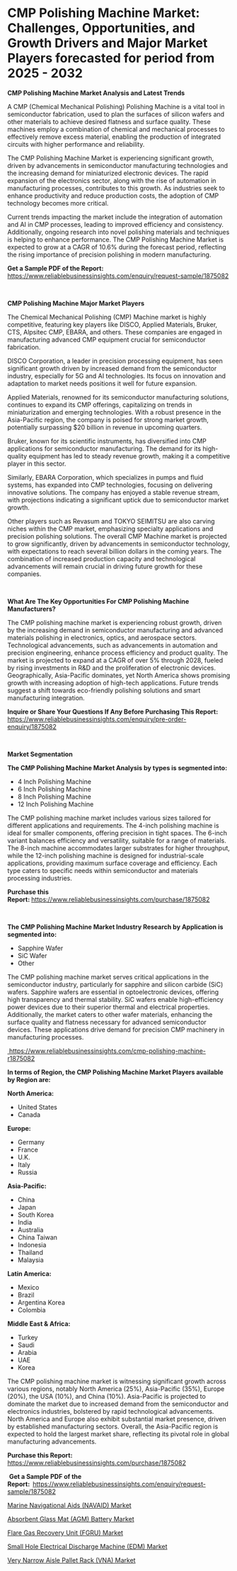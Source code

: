 <p><h1>CMP Polishing Machine Market: Challenges, Opportunities, and Growth Drivers and Major Market Players forecasted for period from 2025 - 2032</h1></p><p><strong>CMP Polishing Machine Market Analysis and Latest Trends</strong></p>
<p><p>A CMP (Chemical Mechanical Polishing) Polishing Machine is a vital tool in semiconductor fabrication, used to plan the surfaces of silicon wafers and other materials to achieve desired flatness and surface quality. These machines employ a combination of chemical and mechanical processes to effectively remove excess material, enabling the production of integrated circuits with higher performance and reliability. </p><p>The CMP Polishing Machine Market is experiencing significant growth, driven by advancements in semiconductor manufacturing technologies and the increasing demand for miniaturized electronic devices. The rapid expansion of the electronics sector, along with the rise of automation in manufacturing processes, contributes to this growth. As industries seek to enhance productivity and reduce production costs, the adoption of CMP technology becomes more critical.</p><p>Current trends impacting the market include the integration of automation and AI in CMP processes, leading to improved efficiency and consistency. Additionally, ongoing research into novel polishing materials and techniques is helping to enhance performance. The CMP Polishing Machine Market is expected to grow at a CAGR of 10.6% during the forecast period, reflecting the rising importance of precision polishing in modern manufacturing.</p></p>
<p><strong>Get a Sample PDF of the Report:&nbsp;</strong> <a href="https://www.reliablebusinessinsights.com/enquiry/request-sample/1875082?utm_campaign=950&utm_medium=2&utm_source=Github&utm_content=ia&utm_term=28022025&utm_id=cmp-polishing-machine">https://www.reliablebusinessinsights.com/enquiry/request-sample/1875082</a></p>
<p>&nbsp;</p>
<p><strong>CMP Polishing Machine Major Market Players</strong></p>
<p><p>The Chemical Mechanical Polishing (CMP) Machine market is highly competitive, featuring key players like DISCO, Applied Materials, Bruker, CTS, Alpsitec CMP, EBARA, and others. These companies are engaged in manufacturing advanced CMP equipment crucial for semiconductor fabrication.</p><p>DISCO Corporation, a leader in precision processing equipment, has seen significant growth driven by increased demand from the semiconductor industry, especially for 5G and AI technologies. Its focus on innovation and adaptation to market needs positions it well for future expansion.</p><p>Applied Materials, renowned for its semiconductor manufacturing solutions, continues to expand its CMP offerings, capitalizing on trends in miniaturization and emerging technologies. With a robust presence in the Asia-Pacific region, the company is poised for strong market growth, potentially surpassing $20 billion in revenue in upcoming quarters.</p><p>Bruker, known for its scientific instruments, has diversified into CMP applications for semiconductor manufacturing. The demand for its high-quality equipment has led to steady revenue growth, making it a competitive player in this sector.</p><p>Similarly, EBARA Corporation, which specializes in pumps and fluid systems, has expanded into CMP technologies, focusing on delivering innovative solutions. The company has enjoyed a stable revenue stream, with projections indicating a significant uptick due to semiconductor market growth.</p><p>Other players such as Revasum and TOKYO SEIMITSU are also carving niches within the CMP market, emphasizing specialty applications and precision polishing solutions. The overall CMP Machine market is projected to grow significantly, driven by advancements in semiconductor technology, with expectations to reach several billion dollars in the coming years. The combination of increased production capacity and technological advancements will remain crucial in driving future growth for these companies.</p></p>
<p>&nbsp;</p>
<p><strong>What Are The Key Opportunities For CMP Polishing Machine Manufacturers?</strong></p>
<p><p>The CMP polishing machine market is experiencing robust growth, driven by the increasing demand in semiconductor manufacturing and advanced materials polishing in electronics, optics, and aerospace sectors. Technological advancements, such as advancements in automation and precision engineering, enhance process efficiency and product quality. The market is projected to expand at a CAGR of over 5% through 2028, fueled by rising investments in R&D and the proliferation of electronic devices. Geographically, Asia-Pacific dominates, yet North America shows promising growth with increasing adoption of high-tech applications. Future trends suggest a shift towards eco-friendly polishing solutions and smart manufacturing integration.</p></p>
<p><strong>Inquire or Share Your Questions If Any Before Purchasing This Report:</strong> <a href="https://www.reliablebusinessinsights.com/enquiry/pre-order-enquiry/1875082?utm_campaign=950&utm_medium=2&utm_source=Github&utm_content=ia&utm_term=28022025&utm_id=cmp-polishing-machine">https://www.reliablebusinessinsights.com/enquiry/pre-order-enquiry/1875082</a></p>
<p>&nbsp;</p>
<p><strong>Market Segmentation</strong></p>
<p><strong>The CMP Polishing Machine Market Analysis by types is segmented into:</strong></p>
<p><ul><li>4 Inch Polishing Machine</li><li>6 Inch Polishing Machine</li><li>8 Inch Polishing Machine</li><li>12 Inch Polishing Machine</li></ul></p>
<p><p>The CMP polishing machine market includes various sizes tailored for different applications and requirements. The 4-inch polishing machine is ideal for smaller components, offering precision in tight spaces. The 6-inch variant balances efficiency and versatility, suitable for a range of materials. The 8-inch machine accommodates larger substrates for higher throughput, while the 12-inch polishing machine is designed for industrial-scale applications, providing maximum surface coverage and efficiency. Each type caters to specific needs within semiconductor and materials processing industries.</p></p>
<p><strong>Purchase this Report:&nbsp;</strong><a href="https://www.reliablebusinessinsights.com/purchase/1875082?utm_campaign=950&utm_medium=2&utm_source=Github&utm_content=ia&utm_term=28022025&utm_id=cmp-polishing-machine">https://www.reliablebusinessinsights.com/purchase/1875082</a></p>
<p>&nbsp;</p>
<p><strong>The CMP Polishing Machine Market Industry Research by Application is segmented into:</strong></p>
<p><ul><li>Sapphire Wafer</li><li>SiC Wafer</li><li>Other</li></ul></p>
<p><p>The CMP polishing machine market serves critical applications in the semiconductor industry, particularly for sapphire and silicon carbide (SiC) wafers. Sapphire wafers are essential in optoelectronic devices, offering high transparency and thermal stability. SiC wafers enable high-efficiency power devices due to their superior thermal and electrical properties. Additionally, the market caters to other wafer materials, enhancing the surface quality and flatness necessary for advanced semiconductor devices. These applications drive demand for precision CMP machinery in manufacturing processes.</p></p>
<p><a href="https://www.reliablebusinessinsights.com/cmp-polishing-machine-r1875082?utm_campaign=950&utm_medium=2&utm_source=Github&utm_content=ia&utm_term=28022025&utm_id=cmp-polishing-machine">&nbsp;https://www.reliablebusinessinsights.com/cmp-polishing-machine-r1875082</a></p>
<p><strong>In terms of Region, the CMP Polishing Machine Market Players available by Region are:</strong></p>
<p>
    <p> <strong> North America: </strong>
        <ul>
            <li>United States</li>
            <li>Canada</li>
        </ul>
        </p> 
    <p> <strong> Europe: </strong>
        <ul>
            <li>Germany</li>
            <li>France</li>
            <li>U.K.</li>
            <li>Italy</li>
            <li>Russia</li>
        </ul>
        </p> 
    <p> <strong> Asia-Pacific: </strong>
        <ul>
            <li>China</li>
            <li>Japan</li>
            <li>South Korea</li>
            <li>India</li>
            <li>Australia</li>
            <li>China Taiwan</li>
            <li>Indonesia</li>
            <li>Thailand</li>
            <li>Malaysia</li>
        </ul>
        </p> 
    <p> <strong> Latin America: </strong>
        <ul>
            <li>Mexico</li>
            <li>Brazil</li>
            <li>Argentina Korea</li>
            <li>Colombia</li>
        </ul>
        </p> 
    <p> <strong> Middle East & Africa: </strong>
        <ul>
            <li>Turkey</li>
            <li>Saudi</li>
            <li>Arabia</li>
            <li>UAE</li>
            <li>Korea</li>
        </ul>
    </p>
    </p>
<p><p>The CMP polishing machine market is witnessing significant growth across various regions, notably North America (25%), Asia-Pacific (35%), Europe (20%), the USA (10%), and China (10%). Asia-Pacific is projected to dominate the market due to increased demand from the semiconductor and electronics industries, bolstered by rapid technological advancements. North America and Europe also exhibit substantial market presence, driven by established manufacturing sectors. Overall, the Asia-Pacific region is expected to hold the largest market share, reflecting its pivotal role in global manufacturing advancements.</p></p>
<p><strong>Purchase this Report: </strong><a href="https://www.reliablebusinessinsights.com/purchase/1875082?utm_campaign=950&utm_medium=2&utm_source=Github&utm_content=ia&utm_term=28022025&utm_id=cmp-polishing-machine">https://www.reliablebusinessinsights.com/purchase/1875082</a></p>
<p>&nbsp;<strong>Get a Sample PDF of the Report:&nbsp;&nbsp;</strong><a href="https://www.reliablebusinessinsights.com/enquiry/request-sample/1875082?utm_campaign=950&utm_medium=2&utm_source=Github&utm_content=ia&utm_term=28022025&utm_id=cmp-polishing-machine">https://www.reliablebusinessinsights.com/enquiry/request-sample/1875082</a></p>
<p><strong></strong></p>
<p><p><a href="https://github.com/bhuraoutenc8/Market-Research-Report-List-1/blob/main/marine-navigational-aids-navaid-market.md?utm_campaign=950&utm_medium=2&utm_source=Github&utm_content=ia&utm_term=28022025&utm_id=cmp-polishing-machine">Marine Navigational Aids (NAVAID) Market</a></p><p><a href="https://github.com/jerhoskinson197676/Market-Research-Report-List-1/blob/main/absorbent-glass-mat-agm-battery-market.md?utm_campaign=950&utm_medium=2&utm_source=Github&utm_content=ia&utm_term=28022025&utm_id=cmp-polishing-machine">Absorbent Glass Mat (AGM) Battery Market</a></p><p><a href="https://github.com/JosephineMcguire65/Market-Research-Report-List-1/blob/main/flare-gas-recovery-unit-fgru-market.md?utm_campaign=950&utm_medium=2&utm_source=Github&utm_content=ia&utm_term=28022025&utm_id=cmp-polishing-machine">Flare Gas Recovery Unit (FGRU) Market</a></p><p><a href="https://github.com/tandepinho3p/Market-Research-Report-List-1/blob/main/small-hole-electrical-discharge-machine-edm-market.md?utm_campaign=950&utm_medium=2&utm_source=Github&utm_content=ia&utm_term=28022025&utm_id=cmp-polishing-machine">Small Hole Electrical Discharge Machine (EDM) Market</a></p><p><a href="https://github.com/YashRP12/Market-Research-Report-List-7/blob/main/very-narrow-aisle-pallet-rack-vna-market.md?utm_campaign=950&utm_medium=2&utm_source=Github&utm_content=ia&utm_term=28022025&utm_id=cmp-polishing-machine">Very Narrow Aisle Pallet Rack (VNA) Market</a></p></p>